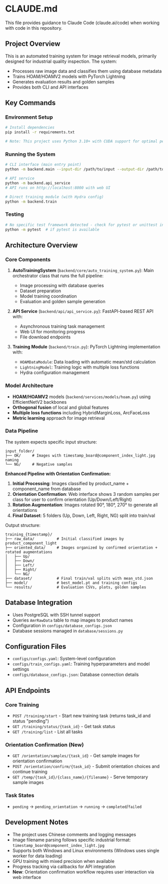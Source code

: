 # CLAUDE.md

This file provides guidance to Claude Code (claude.ai/code) when working with code in this repository.

## Project Overview

This is an automated training system for image retrieval models, primarily designed for industrial quality inspection. The system:
- Processes raw image data and classifies them using database metadata
- Trains HOAM/HOAMV2 models with PyTorch Lightning
- Generates evaluation results and golden samples
- Provides both CLI and API interfaces

## Key Commands

### Environment Setup
```bash
# Install dependencies
pip install -r requirements.txt

# Note: This project uses Python 3.10+ with CUDA support for optimal performance
```

### Running the System
```bash
# CLI interface (main entry point)
python -m backend.main --input-dir /path/to/input --output-dir /path/to/output --site HPH --line-id V31

# API service
python -m backend.api_service
# API runs on http://localhost:8000 with web UI

# Direct training module (with Hydra config)
python -m backend.train
```

### Testing
```bash
# No specific test framework detected - check for pytest or unittest in development
python -m pytest  # if pytest is available
```

## Architecture Overview

### Core Components

1. **AutoTrainingSystem** (`backend/core/auto_training_system.py`): Main orchestrator class that runs the full pipeline:
   - Image processing with database queries
   - Dataset preparation 
   - Model training coordination
   - Evaluation and golden sample generation

2. **API Service** (`backend/api/api_service.py`): FastAPI-based REST API with:
   - Asynchronous training task management
   - Web UI for monitoring progress
   - File download endpoints

3. **Training Module** (`backend/train.py`): PyTorch Lightning implementation with:
   - `HOAMDataModule`: Data loading with automatic mean/std calculation
   - `LightningModel`: Training logic with multiple loss functions
   - Hydra configuration management

### Model Architecture

- **HOAM/HOAMV2** models (`backend/services/models/hoam.py`) using EfficientNetV2 backbones
- **Orthogonal fusion** of local and global features
- **Multiple loss functions** including HybridMarginLoss, ArcFaceLoss
- **Metric learning** approach for image retrieval

### Data Pipeline

The system expects specific input structure:
```
input_folder/
├── OK/     # Images with timestamp_board@component_index_light.jpg naming
└── NG/     # Negative samples
```

**Enhanced Pipeline with Orientation Confirmation:**
1. **Initial Processing**: Images classified by product_name + component_name from database
2. **Orientation Confirmation**: Web interface shows 3 random samples per class for user to confirm orientation (Up/Down/Left/Right)
3. **Rotation Augmentation**: Images rotated 90°, 180°, 270° to generate all orientations
4. **Final Dataset**: 5 folders (Up, Down, Left, Right, NG) split into train/val

Output structure:
```
training_{timestamp}/
├── raw_data/          # Initial classified images by product_component_light
├── oriented_data/     # Images organized by confirmed orientation + rotated augmentations
│   ├── Up/
│   ├── Down/
│   ├── Left/
│   ├── Right/
│   └── NG/
├── dataset/           # Final train/val splits with mean_std.json
├── model/             # best_model.pt and training configs
└── results/           # Evaluation CSVs, plots, golden samples
```

## Database Integration

- Uses PostgreSQL with SSH tunnel support
- Queries `AmrRawData` table to map images to product names
- Configuration in `configs/database_configs.json`
- Database sessions managed in `database/sessions.py`

## Configuration Files

- `configs/configs.yaml`: System-level configuration
- `configs/train_configs.yaml`: Training hyperparameters and model settings
- `configs/database_configs.json`: Database connection details

## API Endpoints

### Core Training
- `POST /training/start` - Start new training task (returns task_id and status "pending")
- `GET /training/status/{task_id}` - Get task status
- `GET /training/list` - List all tasks

### Orientation Confirmation (New)
- `GET /orientation/samples/{task_id}` - Get sample images for orientation confirmation
- `POST /orientation/confirm/{task_id}` - Submit orientation choices and continue training
- `GET /temp/{task_id}/{class_name}/{filename}` - Serve temporary sample images

### Task States
- `pending` → `pending_orientation` → `running` → `completed`/`failed`

## Development Notes

- The project uses Chinese comments and logging messages
- Image filename parsing follows specific industrial format: `timestamp_board@component_index_light.jpg`
- Supports both Windows and Linux environments (Windows uses single worker for data loading)
- GPU training with mixed precision when available
- Progress tracking via callbacks for API integration
- **New**: Orientation confirmation workflow requires user interaction via web interface